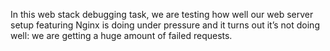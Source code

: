 In this web stack debugging task, we are testing how well our web server setup featuring
Nginx is doing under pressure and it turns out it’s not doing well:
we are getting a huge amount of failed requests.
